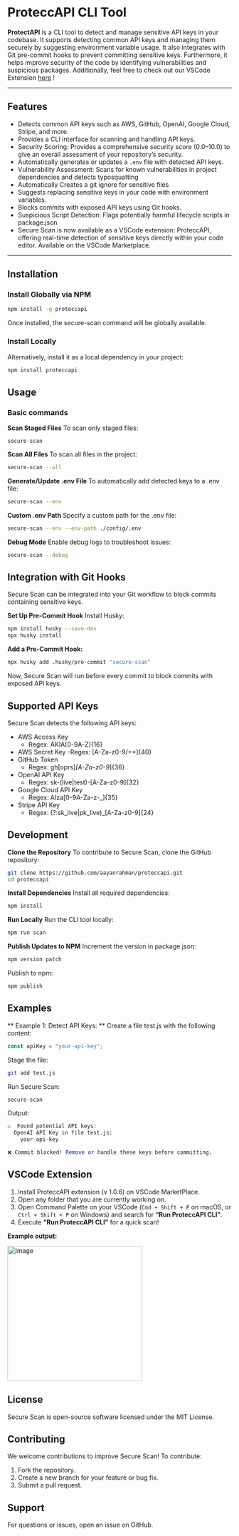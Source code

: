 # ProteccAPI CLI Tool

**ProtectAPI** is a CLI tool to detect and manage sensitive API keys in your codebase. It supports detecting common API keys and managing them securely by suggesting environment variable usage. It also integrates with Git pre-commit hooks to prevent committing sensitive keys. Furthermore, it helps improve security of the code by identifying vulnerabilities and suspicious packages. Additionally, feel free to check out our VSCode Extension [here](https://marketplace.visualstudio.com/items?itemName=StevenQiao.ProteccAPI) !

---

## Features

- Detects common API keys such as AWS, GitHub, OpenAI, Google Cloud, Stripe, and more.
- Provides a CLI interface for scanning and handling API keys.
- Security Scoring: Provides a comprehensive security score (0.0–10.0) to give an overall assessment of your repository’s security.
- Automatically generates or updates a `.env` file with detected API keys.
- Vulnerability Assessment: Scans for known vulnerabilities in project dependencies and detects typosquatting
- Automatically Creates a git ignore for sensitive files
- Suggests replacing sensitive keys in your code with environment variables.
- Blocks commits with exposed API keys using Git hooks.
- Suspicious Script Detection: Flags potentially harmful lifecycle scripts in package.json
- Secure Scan is now available as a VSCode extension: ProteccAPI, offering real-time detection of sensitive keys directly within your code editor. Available on the VSCode Marketplace.

---

## Installation

### Install Globally via NPM

```bash
npm install -g proteccapi
```

Once installed, the secure-scan command will be globally available.

### Install Locally
Alternatively, install it as a local dependency in your project:
```bash
npm install proteccapi
```

## Usage

### Basic commands 
**Scan Staged Files**
To scan only staged files:
```
secure-scan
```
**Scan All Files**
To scan all files in the project:
``` bash
secure-scan --all
```

**Generate/Update .env File**
To automatically add detected keys to a .env file:
```bash
secure-scan --env
```

**Custom .env Path**
Specify a custom path for the .env file:
```bash
secure-scan --env --env-path ./config/.env
```

**Debug Mode**
Enable debug logs to troubleshoot issues:
```bash
secure-scan --debug
```

## Integration with Git Hooks
Secure Scan can be integrated into your Git workflow to block commits containing sensitive keys.

**Set Up Pre-Commit Hook**
Install Husky:
``` bash
npm install husky --save-dev
npx husky install
```

**Add a Pre-Commit Hook:**
``` bash
npx husky add .husky/pre-commit "secure-scan"
```
Now, Secure Scan will run before every commit to block commits with exposed API keys.

## Supported API Keys
Secure Scan detects the following API keys:

- AWS Access Key
    - Regex: AKIA[0-9A-Z]{16}
- AWS Secret Key
    -Regex: [A-Za-z0-9/+=]{40}
- GitHub Token
    - Regex: gh[oprs]_[A-Za-z0-9_]{36}
- OpenAI API Key
    - Regex: sk-(live|test)-[A-Za-z0-9]{32}
- Google Cloud API Key
    - Regex: AIza[0-9A-Za-z-_]{35}
- Stripe API Key
    - Regex: (?:sk_live|pk_live)_[A-Za-z0-9]{24}

## Development
**Clone the Repository**
To contribute to Secure Scan, clone the GitHub repository:
``` bash
git clone https://github.com/aayanrahman/proteccapi.git
cd proteccapi
```
**Install Dependencies**
Install all required dependencies:
```bash
npm install
```

**Run Locally**
Run the CLI tool locally:
```bash
npm run scan
```

**Publish Updates to NPM**
Increment the version in package.json:
```bash
npm version patch
```
Publish to npm:
```bash
npm publish
```

## Examples
** Example 1: Detect API Keys: ** 
Create a file test.js with the following content:
```javascript
const apiKey = "your-api-key";
```
Stage the file:
```bash
git add test.js
```
Run Secure Scan: 
```bash
secure-scan
```

Output:

```mathematica
⚠️  Found potential API keys:
  OpenAI API Key in file test.js:
    your-api-key

❌ Commit blocked! Remove or handle these keys before committing.
```

## VSCode Extension
1. Install ProteccAPI extension (v 1.0.6) on VSCode MarketPlace.
2. Open any folder that you are currently working on.
3. Open Command Palette on your VSCode (`Cmd + Shift + P` on macOS, or `Ctrl + Shift + P` on Windows) and search for **“Run ProteccAPI CLI”**.
4. Execute **“Run ProteccAPI CLI”** for a quick scan!

**Example output:**

<img width="303" alt="image" src="https://github.com/user-attachments/assets/0bf42aad-7711-4d17-8532-8c699bfd99b4" />

## License
Secure Scan is open-source software licensed under the MIT License.

## Contributing
We welcome contributions to improve Secure Scan! To contribute:

1. Fork the repository.
2. Create a new branch for your feature or bug fix.
3. Submit a pull request.

## Support
For questions or issues, open an issue on GitHub.



